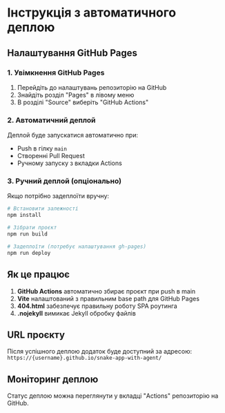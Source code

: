 # Інструкція з автоматичного деплою

## Налаштування GitHub Pages

### 1. Увімкнення GitHub Pages
1. Перейдіть до налаштувань репозиторію на GitHub
2. Знайдіть розділ "Pages" в лівому меню
3. В розділі "Source" виберіть "GitHub Actions"

### 2. Автоматичний деплой
Деплой буде запускатися автоматично при:
- Push в гілку `main`
- Створенні Pull Request
- Ручному запуску з вкладки Actions

### 3. Ручний деплой (опціонально)
Якщо потрібно задеплоїти вручну:

```bash
# Встановити залежності
npm install

# Зібрати проєкт
npm run build

# Задеплоїти (потребує налаштування gh-pages)
npm run deploy
```

## Як це працює

1. **GitHub Actions** автоматично збирає проєкт при push в main
2. **Vite** налаштований з правильним base path для GitHub Pages
3. **404.html** забезпечує правильну роботу SPA роутинга
4. **.nojekyll** вимикає Jekyll обробку файлів

## URL проєкту
Після успішного деплою додаток буде доступний за адресою:
`https://{username}.github.io/snake-app-with-agent/`

## Моніторинг деплою
Статус деплою можна переглянути у вкладці "Actions" репозиторію на GitHub.